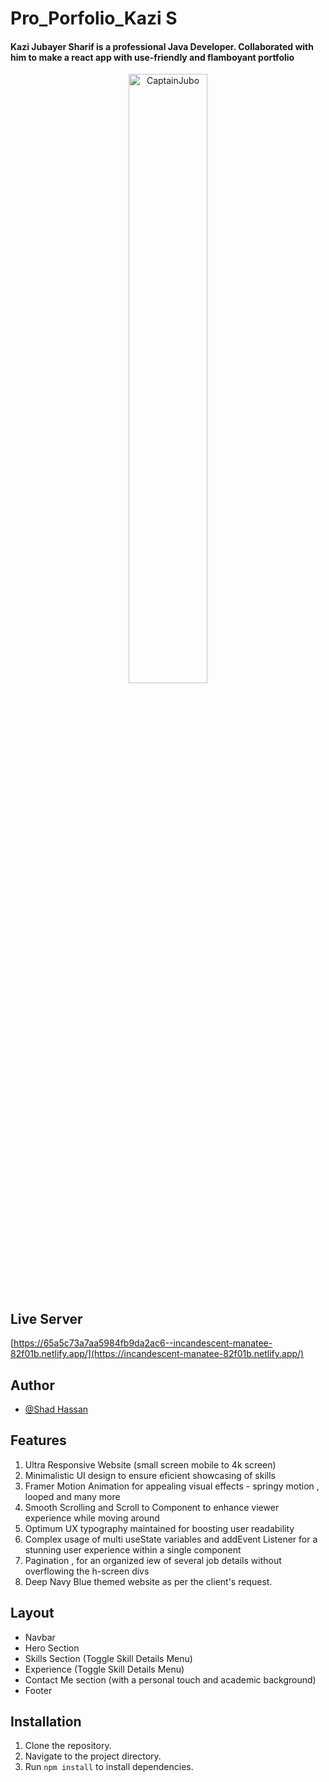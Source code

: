 # Pro_Porfolio_Kazi S
#### Kazi Jubayer Sharif is a professional Java Developer. Collaborated with him to make a react app with use-friendly and flamboyant portfolio
<div align="center">
  <img src="https://i.ibb.co/fHnHKHd/MegaJubo.png" alt="CaptainJubo" width="50%">
</div>

## Live Server
[https://65a5c73a7aa5984fb9da2ac6--incandescent-manatee-82f01b.netlify.app/](https://incandescent-manatee-82f01b.netlify.app/)

## Author

- [@Shad Hassan](https://github.com/Shad-Hassan)

## Features
1) Ultra Responsive Website (small screen mobile to 4k screen)
2) Minimalistic UI design to ensure eficient showcasing of skills
3) Framer Motion Animation for appealing visual effects - springy motion , looped and many more
4) Smooth Scrolling and Scroll to Component to enhance viewer experience while moving around
5) Optimum UX typography maintained for boosting user readability
6) Complex usage of multi useState variables and addEvent Listener for a stunning user experience within a single component
7) Pagination , for an organized iew of several job details without overflowing the h-screen divs
8) Deep Navy Blue themed website as per the client's request. 



## Layout
- Navbar
- Hero Section
- Skills Section (Toggle Skill Details Menu)
- Experience (Toggle Skill Details Menu)
- Contact Me section (with a personal touch and academic background)
- Footer

## Installation
1. Clone the repository.
2. Navigate to the project directory.
3. Run `npm install` to install dependencies. 



